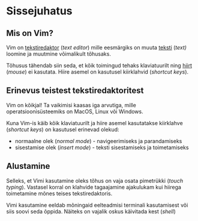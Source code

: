 # Sissejuhatus

## Mis on Vim?

Vim on [tekstiredaktor](../terminid/sonastik/tekstiredaktor-text-editor.md) \(_text editor_\) mille eesmärgiks on muuta [teksti](../terminid/sonastik/tekst-text.md) \(_text\)_ loomine ja muutmine võimalikult tõhusaks. 

Tõhusus tähendab siin seda, et kõik toimingud tehaks klaviatuurilt ning [hiirt](../terminid/sonastik/hiir-mouse.md) \(_mouse_\) ei kasutata. Hiire asemel on kasutusel kiirklahvid \(_shortcut keys_\). 

## Erinevus teistest tekstiredaktoritest

Vim on kõikjal! Ta vaikimisi kaasas iga arvutiga, mille operatsioonisüsteemiks on MacOS, Linux või Windows. 

Kuna Vim-is käib kõik klaviatuurilt ja hiire asemel kasutatakse kiirklahve \(_shortcut keys_\) on kasutusel erinevad olekud:

* normaalne olek \(_normal mode_\) - navigeerimiseks ja parandamiseks
* sisestamise olek \(_insert mode_\) - teksti sisestamiseks ja toimetamiseks 

## Alustamine

Selleks, et Vimi kasutamine oleks tõhus on vaja osata pimetrükki \(_touch typing_\). Vastasel korral on klahvide tagaajamine ajakulukam kui hiirega toimetamine mõnes teises tekstiredaktoris.

Vimi kasutamine eeldab mõningaid eelteadmisi terminali kasutamisest või siis soovi seda õppida. Näiteks on vajalik oskus käivitada kest \(_shell_\)



